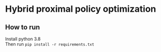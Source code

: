 # Hybrid proximal policy optimization

## How to run
Install python 3.8  
Then run `pip install -r requirements.txt`
